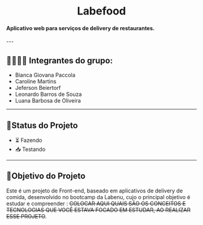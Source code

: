 <h1 align="center">
     Labefood
</h1>

<h4 align="left">
    Aplicativo web para serviços de delivery de restaurantes.
</h4>
---

##  👩🏽👨🏾 Integrantes do grupo:
- Bianca Giovana Paccola
- Caroline Martins
- Jeferson Beiertorf
- Leonardo Barros de Souza
- Luana Barbosa de Oliveira

---
##  🧭Status do Projeto

 - ⏳ Fazendo
 - 📥 Testando 
---

##  🎯Objetivo do Projeto
Este é um projeto de Front-end, baseado em aplicativos de delivery de comida, desenvolvido no bootcamp da Labenu, cujo o principal objetivo é estudar e compreender : ~~COLOCAR AQUI QUAIS SÃO OS CONCEITOS  E TECNOLOGIAS QUE VOCÊ ESTAVA FOCADO EM ESTUDAR, AO REALIZAR ESSE PROJETO~~. 



